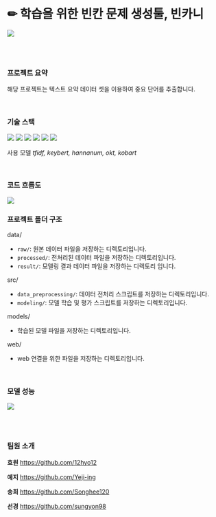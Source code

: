# ✏ 학습을 위한 빈칸 문제 생성툴, 빈카니

<img src="https://github.com/Songhee120/cj-aihackathon-binkani/assets/81075657/4b4ee138-ce1b-4dde-a354-ff7c89fa2ab8">


<br><br>

### 프로젝트 요약

해당 프로젝트는 텍스트 요약 데이터 셋을 이용하여 중요 단어를 추출합니다.

<br>

### 기술 스택

<img src="https://img.shields.io/badge/git-F05032?style=for-the-badge&logo=git&logoColor=white"> <img src="https://img.shields.io/badge/github-181717?style=for-the-badge&logo=github&logoColor=white">
<img src="https://img.shields.io/badge/python-3776AB?style=for-the-badge&logo=python&logoColor=white">
<img src="https://img.shields.io/badge/html5-E34F26?style=for-the-badge&logo=html5&logoColor=white"> <img src="https://img.shields.io/badge/css-1572B6?style=for-the-badge&logo=css3&logoColor=white"> <img src="https://img.shields.io/badge/flask-000000?style=for-the-badge&logo=flask&logoColor=white">

사용 모델  *tfidf, keybert, hannanum, okt, kobart* 

<br>

### 코드 흐름도

<img src="https://github.com/Songhee120/cj-aihackathon-binkani/assets/81075657/7b11462b-88a7-4fbb-919e-323442bf7e8b">


### 프로젝트 폴더 구조

data/

- `raw/`: 원본 데이터 파일을 저장하는 디렉토리입니다.
- `processed/`: 전처리된 데이터 파일을 저장하는 디렉토리입니다.
- `result/`: 모델링 결과 데이터 파일을 저장하는 디렉토리 입니다.

src/

- `data_preprocessing/`: 데이터 전처리 스크립트를 저장하는 디렉토리입니다.
- `modeling/`: 모델 학습 및 평가 스크립트를 저장하는 디렉토리입니다.

models/

- 학습된 모델 파일을 저장하는 디렉토리입니다.

web/

- web 연결을 위한 파일을 저장하는 디렉토리입니다.

<br>

### 모델 성능
<image src="https://github.com/Songhee120/cj-aihackathon-binkani/assets/81075657/471b0340-dcb6-49c9-9455-8b39e705b1c6">

<br><br>

###  팀원 소개

**효원** https://github.com/12hyo12

**예지** https://github.com/Yeji-ing

**송희** https://github.com/Songhee120

**선경** https://github.com/sungyon98

